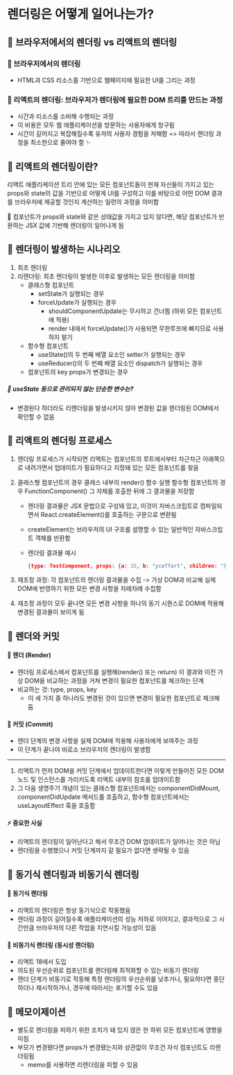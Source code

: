 # 렌더링은 어떻게 일어나는가?

## 🎀 브라우저에서의 렌더링 vs 리액트의 렌더링

### 📍 브라우저에서의 렌더링

- HTML과 CSS 리소스를 기반으로 웹페이지에 필요한 UI를 그리는 과정

### 📍 리액트의 렌더링: 브라우저가 렌더링에 필요한 DOM 트리를 만드는 과정

- 시간과 리소스를 소비해 수행되는 과정
- 이 비용은 모두 웹 애플리케이션을 방문하는 사용자에게 청구됨
- 시간이 길어지고 복잡해질수록 유저의 사용자 경험을 저해함
  => 따라서 렌더링 과정을 최소한으로 줄여야 함 ✨

## 🎀 리액트의 렌더링이란?

리액트 애플리케이션 트리 안에 있는 모든 컴포넌트들이 현재 자신들이 가지고 있는 props와 state의 값을 기반으로 어떻게 UI를 구성하고 이를 바탕으로 어떤 DOM 결과를 브라우저에 제공할 것인지 계산하는 일련의 과정을 의미함

👀 컴포넌트가 props와 state와 같은 상태값을 가지고 있지 않다면, 해당 컴포넌트가 반환하는 JSX 값에 기반해 렌더링이 일어나게 됨

## 🎀 렌더링이 발생하는 시나리오

1. 최초 렌더링
2. 리렌더링: 최초 렌더링이 발생한 이후로 발생하는 모든 렌더링을 의미함
   - 클래스형 컴포넌트
     - setState가 실행되는 경우
     - forceUpdate가 실행되는 경우
       - shouldComponentUpdate는 무시하고 건너뜀 (하위 모든 컴포넌트에 적용)
       - render 내에서 forceUpdate()가 사용되면 무한루프에 빠지므로 사용하지 말기
   - 함수형 컴포넌트
     - useState()의 두 번째 배열 요소인 setter가 실행되는 경우
     - useReducer()의 두 번째 배열 요소인 dispatch가 실행되는 경우
   - 컴포넌트의 key props가 변경되는 경우

##### 🤔 useState 등으로 관리되지 않는 단순한 변수는?

- 변경된다 하더라도 리렌더링을 발생시키지 않아 변경된 값을 렌더링된 DOM에서 확인할 수 없음

## 🎀 리액트의 렌더링 프로세스

1. 렌더링 프로세스가 시작되면 리액트는 컴포넌트의 루트에서부터 차근차근 아래쪽으로 내려가면서 업데이트가 필요하다고 지정돼 있는 모든 컴포넌트를 찾음

2. 클래스형 컴포넌트의 경우 클래스 내부의 render() 함수 실행
   함수형 컴포넌트의 경우 FunctionComponent() 그 자체를 호출한 뒤에 그 결과물을 저장함

   - 렌더링 결과물은 JSX 문법으로 구성돼 있고, 이것이 자바스크립트로 컴파일되면서 React.createElement()를 호출하는 구문으로 변환됨

   - createElement는 브라우저의 UI 구조를 설명할 수 있는 일반적인 자바스크립트 객체를 반환함

   - 렌더링 결과물 예시

     ```json
     {type: TestComponent, props: {a: 35, b: "yceffort", children: "안녕하세요"}}
     ```

3. 재조정 과정: 각 컴포넌트의 렌더링 결과물을 수집 -> 가상 DOM과 비교해 실제 DOM에 반영하기 위한 모든 변경 사항을 차례차례 수집함
4. 재조정 과정이 모두 끝나면 모든 변경 사항을 하나의 동기 시퀀스로 DOM에 적용해 변경된 결과물이 보이게 됨

## 🎀 렌더와 커밋

#### 📍 렌더 (Render)

- 렌더링 프로세스에서 컴포넌트를 실행해(render() 또는 return) 이 결과와 이전 가상 DOM을 비교하는 과정을 거쳐 변경이 필요한 컴포넌트를 체크하는 단계
- 비교하는 것: type, props, key
  - 이 세 가지 중 하나라도 변경된 것이 있으면 변경이 필요한 컴포넌트로 체크해 둠

#### 📍 커밋 (Commit)

- 렌더 단계의 변경 사항을 실제 DOM에 적용해 사용자에게 보여주는 과정
- 이 단계가 끝나야 비로소 브라우저의 렌더링이 발생함

---

1. 리액트가 먼저 DOM을 커밋 단계에서 업데이트한다면 이렇게 만들어진 모든 DOM 노드 및 인스턴스를 가리키도록 리액트 내부의 참조를 업데이트함
2. 그 다음 생명주기 개념이 있는 클래스형 컴포넌트에서는 componentDidMount, componentDidUpdate 메서드를 호출하고, 함수형 컴포넌트에서는 useLayoutEffect 훅을 호출함

#### ⚡️ 중요한 사실

- 리액트의 렌더링이 일어난다고 해서 무조건 DOM 업데이트가 일어나는 것은 아님
- 렌더링을 수행했으나 커밋 단계까지 갈 필요가 없다면 생략될 수 있음

## 🎀 동기식 렌더링과 비동기식 렌더링

#### 📍 동기식 렌더링

- 리액트의 렌더링은 항상 동기식으로 작동했음
- 렌더링 과정이 길어질수록 애플리케이션의 성능 저하로 이어지고, 결과적으로 그 시간만큼 브라우저의 다른 작업을 지연시킬 가능성이 있음

#### 📍 비동기식 렌더링 (동시성 렌더링)

- 리액트 18에서 도입
- 의도된 우선순위로 컴포넌트를 렌더링해 최적화할 수 있는 비동기 렌더링
- 렌더 단계가 비동기로 작동해 특정 렌더링의 우선순위를 낮추거나, 필요하다면 중단하더나 재시작하거나, 경우에 따라서는 포기할 수도 있음

## 🎀 메모이제이션

- 별도로 렌더링을 피하기 위한 조치가 돼 있지 않은 한 하위 모든 컴포넌트에 영향을 미침
- 부모가 변경됐다면 props가 변경됐는지와 상관없이 무조건 자식 컴포넌트도 리렌더링됨
  - memo를 사용하면 리렌더링을 피할 수 있음
